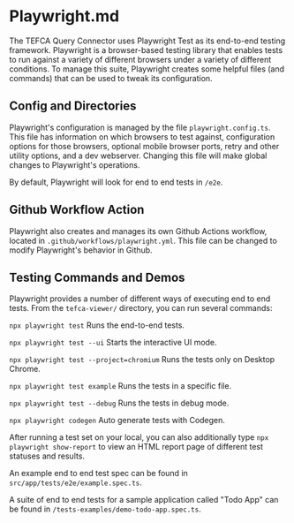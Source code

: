 # Playwright.md

The TEFCA Query Connector uses Playwright Test as its end-to-end testing framework. Playwright is a browser-based testing library that enables tests to run against a variety of different browsers under a variety of different conditions. To manage this suite, Playwright creates some helpful files (and commands) that can be used to tweak its configuration.

## Config and Directories
Playwright's configuration is managed by the file `playwright.config.ts`. This file has information on which browsers to test against, configuration options for those browsers, optional mobile browser ports, retry and other utility options, and a dev webserver. Changing this file will make global changes to Playwright's operations.

By default, Playwright will look for end to end tests in `/e2e`.

## Github Workflow Action
Playwright also creates and manages its own Github Actions workflow, located in `.github/workflows/playwright.yml`. This file can be changed to modify Playwright's behavior in Github.

## Testing Commands and Demos
Playwright provides a number of different ways of executing end to end tests. From the `tefca-viewer/` directory, you can run several commands:

  `npx playwright test`
    Runs the end-to-end tests.

  `npx playwright test --ui`
    Starts the interactive UI mode.

  `npx playwright test --project=chromium`
    Runs the tests only on Desktop Chrome.

  `npx playwright test example`
    Runs the tests in a specific file.

  `npx playwright test --debug`
    Runs the tests in debug mode.

  `npx playwright codegen`
    Auto generate tests with Codegen.

After running a test set on your local, you can also additionally type `npx playwright show-report` to view an HTML report page of different test statuses and results.

An example end to end test spec can be found in `src/app/tests/e2e/example.spec.ts`.

A suite of end to end tests for a sample application called "Todo App" can be found in `/tests-examples/demo-todo-app.spec.ts`.